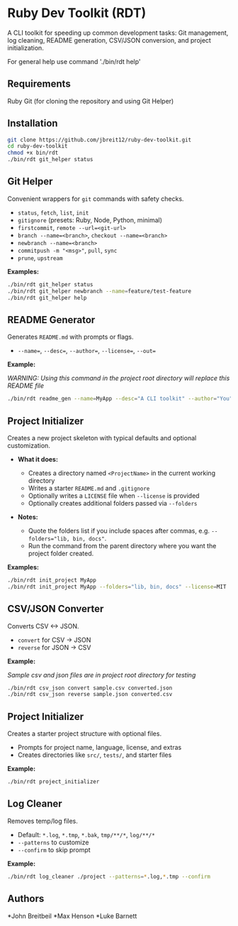 # Ruby Dev Toolkit (RDT)

A CLI toolkit for speeding up common development tasks: Git management, log cleaning, README generation, CSV/JSON conversion, and project initialization.

For general help use command './bin/rdt help'

## Requirements
Ruby
Git (for cloning the repository and using Git Helper)

## Installation

```bash
git clone https://github.com/jbreit12/ruby-dev-toolkit.git
cd ruby-dev-toolkit
chmod +x bin/rdt
./bin/rdt git_helper status
```

## Git Helper

Convenient wrappers for `git` commands with safety checks.

* `status`, `fetch`, `list`, `init`
* `gitignore` (presets: Ruby, Node, Python, minimal)
* `firstcommit`, `remote --url=<git-url>`
* `branch --name=<branch>`, `checkout --name=<branch>`
* `newbranch --name=<branch>`
* `commitpush -m "<msg>"`, `pull`, `sync`
* `prune`, `upstream`

**Examples:**

```bash
./bin/rdt git_helper status
./bin/rdt git_helper newbranch --name=feature/test-feature
./bin/rdt git_helper help
```

## README Generator

Generates `README.md` with prompts or flags.

* `--name=`, `--desc=`, `--author=`, `--license=`, `--out=`

**Example:**

*WARNING: Using this command in the project root directory will replace this README file*
```bash
./bin/rdt readme_gen --name=MyApp --desc="A CLI toolkit" --author="You"
```

## Project Initializer

Creates a new project skeleton with typical defaults and optional customization.

* **What it does:**

  * Creates a directory named `<ProjectName>` in the current working directory
  * Writes a starter `README.md` and `.gitignore`
  * Optionally writes a `LICENSE` file when `--license` is provided
  * Optionally creates additional folders passed via `--folders`
* **Notes:**

  * Quote the folders list if you include spaces after commas, e.g. `--folders="lib, bin, docs"`.
  * Run the command from the parent directory where you want the project folder created.

**Examples:**

```bash
./bin/rdt init_project MyApp
./bin/rdt init_project MyApp --folders="lib, bin, docs" --license=MIT
```

## CSV/JSON Converter

Converts CSV <-> JSON.

* `convert` for CSV -> JSON
* `reverse` for JSON -> CSV

**Example:**

*Sample csv and json files are in project root directory for testing*
```bash
./bin/rdt csv_json convert sample.csv converted.json
./bin/rdt csv_json reverse sample.json converted.csv
```

## Project Initializer

Creates a starter project structure with optional files.

* Prompts for project name, language, license, and extras
* Creates directories like `src/`, `tests/`, and starter files

**Example:**

```bash
./bin/rdt project_initializer
```

## Log Cleaner

Removes temp/log files.

* Default: `*.log`, `*.tmp`, `*.bak`, `tmp/**/*`, `log/**/*`
* `--patterns` to customize
* `--confirm` to skip prompt

**Example:**

```bash
./bin/rdt log_cleaner ./project --patterns=*.log,*.tmp --confirm
```

## Authors
*John Breitbeil
*Max Henson
*Luke Barnett